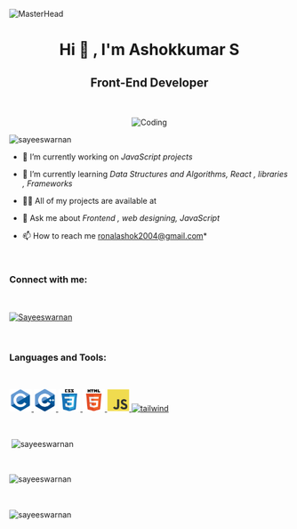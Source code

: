 ![MasterHead](https://www.audienceplanet.com/root/template/1//images/web-development.gif)
<h1 align="center">Hi 👋 , I'm Ashokkumar S</h1>
<h2 align="center" >Front-End Developer</h2> <br>
<p align="center">
<img align="center" alt="Coding" width="450" src="http://www.web24zone.com/wp-content/uploads/2022/09/2c778e_89d09c380b7b4a09bcdbcb329c4734b3_mv2.gif"><br>

<p align="left"> <img src="https://komarev.com/ghpvc/?username=sayeeswarnan&label=Profile%20views&color=0e75b6&style=flat" alt="sayeeswarnan" /> </p>

- 🔭 I’m currently working on *JavaScript projects*

- 🌱 I’m currently learning *Data Structures and Algorithms, React , libraries , Frameworks*

- 👨‍💻 All of my projects are available at 
  
- 💬 Ask me about *Frontend , web designing, JavaScript*

- 📫 How to reach me ronalashok2004@gmail.com*

<br>
<h3 align="left">Connect with me:</h3>
<br>
<p align="left">
<a href="https://www.linkedin.com/in/sayeeswarnan/" target="blank"><img align="center" src="https://raw.githubusercontent.com/rahuldkjain/github-profile-readme-generator/master/src/images/icons/Social/linked-in-alt.svg" alt="Sayeeswarnan" height="30" width="40" /></a>
</p><br>

<h3 align="left">Languages and Tools:</h3>
<br>
<p align="left"> <a href="https://www.cprogramming.com/" target="_blank" rel="noreferrer"> <img src="https://raw.githubusercontent.com/devicons/devicon/master/icons/c/c-original.svg" alt="c" width="40" height="40"/> </a> <a href="https://www.w3schools.com/cpp/" target="_blank" rel="noreferrer"> <img src="https://raw.githubusercontent.com/devicons/devicon/master/icons/cplusplus/cplusplus-original.svg" alt="cplusplus" width="40" height="40"/> </a> <a href="https://www.w3schools.com/css/" target="_blank" rel="noreferrer"> <img src="https://raw.githubusercontent.com/devicons/devicon/master/icons/css3/css3-original-wordmark.svg" alt="css3" width="40" height="40"/> </a> <a href="https://www.w3.org/html/" target="_blank" rel="noreferrer"> <img src="https://raw.githubusercontent.com/devicons/devicon/master/icons/html5/html5-original-wordmark.svg" alt="html5" width="40" height="40"/> </a> <a href="https://developer.mozilla.org/en-US/docs/Web/JavaScript" target="_blank" rel="noreferrer"> <img src="https://raw.githubusercontent.com/devicons/devicon/master/icons/javascript/javascript-original.svg" alt="javascript" width="40" height="40"/> </a> <a href="https://tailwindcss.com/" target="_blank" rel="noreferrer"> <img src="https://www.vectorlogo.zone/logos/tailwindcss/tailwindcss-icon.svg" alt="tailwind" width="40" height="40"/> </a> </p><br>

<p>&nbsp;<img align="center" src="https://github-readme-stats.vercel.app/api?username=sayeeswarnan&show_icons=true&theme=dark&locale=en" alt="sayeeswarnan" /></p><br>

<p><img align="center" src="https://github-readme-streak-stats.herokuapp.com/?user=sayeeswarnan&theme=dark" alt="sayeeswarnan" /></p><br/>

<p><img align="center" src="https://github-readme-stats.vercel.app/api/top-langs?username=sayeeswarnan&show_icons=true&theme=dark&locale=en&layout=compact" alt="sayeeswarnan" /></p><br>
</p>
